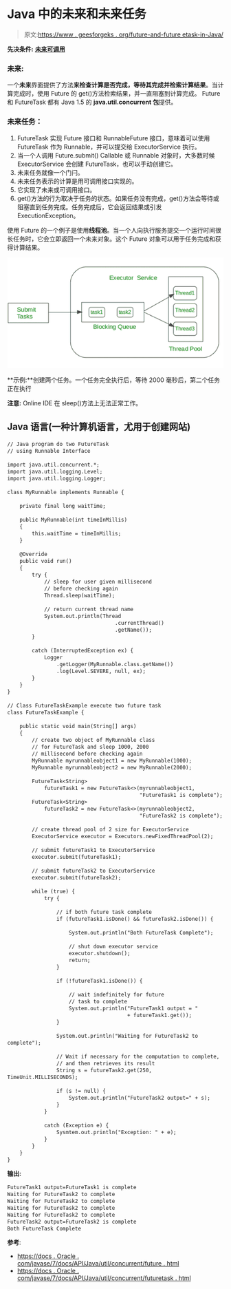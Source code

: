 # Java 中的未来和未来任务

> 原文:[https://www . geesforgeks . org/future-and-future etask-in-Java/](https://www.geeksforgeeks.org/future-and-futuretask-in-java/)

**先决条件:** [**未来可调用**](https://www.geeksforgeeks.org/callable-future-java/)

### 未来:

一个**未来**界面提供了方法**来检查计算是否完成，等待其完成并检索计算结果**。当计算完成时，使用 Future 的 get()方法检索结果，并一直阻塞到计算完成。
Future 和 FutureTask 都有 Java 1.5 的 **java.util.concurrent 包**提供。

### 未来任务：

1.  FutureTask 实现 Future 接口和 RunnableFuture 接口，意味着可以使用 FutureTask 作为 Runnable，并可以提交给 ExecutorService 执行。
2.  当一个人调用 Future.submit() Callable 或 Runnable 对象时，大多数时候 ExecutorService 会创建 FutureTask，也可以手动创建它。
3.  未来任务就像一个门闩。
4.  未来任务表示的计算是用可调用接口实现的。
5.  它实现了未来或可调用接口。
6.  get()方法的行为取决于任务的状态。如果任务没有完成，get()方法会等待或阻塞直到任务完成。任务完成后，它会返回结果或引发 ExecutionException。

使用 Future 的一个例子是使用**线程池**。当一个人向执行服务提交一个运行时间很长任务时，它会立即返回一个未来对象。这个 Future 对象可以用于任务完成和获得计算结果。

![](img/c3d80f09988aac79fa56e00dc213c0d3.png)

**示例:**创建两个任务。一个任务完全执行后，等待 2000 毫秒后，第二个任务正在执行

**注意:** Online IDE 在 sleep()方法上无法正常工作。

## Java 语言(一种计算机语言，尤用于创建网站)

```
// Java program do two FutureTask
// using Runnable Interface

import java.util.concurrent.*;
import java.util.logging.Level;
import java.util.logging.Logger;

class MyRunnable implements Runnable {

    private final long waitTime;

    public MyRunnable(int timeInMillis)
    {
        this.waitTime = timeInMillis;
    }

    @Override
    public void run()
    {
        try {
            // sleep for user given millisecond
            // before checking again
            Thread.sleep(waitTime);

            // return current thread name
            System.out.println(Thread
                                   .currentThread()
                                   .getName());
        }

        catch (InterruptedException ex) {
            Logger
                .getLogger(MyRunnable.class.getName())
                .log(Level.SEVERE, null, ex);
        }
    }
}

// Class FutureTaskExample execute two future task
class FutureTaskExample {

    public static void main(String[] args)
    {
        // create two object of MyRunnable class
        // for FutureTask and sleep 1000, 2000
        // millisecond before checking again
        MyRunnable myrunnableobject1 = new MyRunnable(1000);
        MyRunnable myrunnableobject2 = new MyRunnable(2000);

        FutureTask<String>
            futureTask1 = new FutureTask<>(myrunnableobject1,
                                           "FutureTask1 is complete");
        FutureTask<String>
            futureTask2 = new FutureTask<>(myrunnableobject2,
                                           "FutureTask2 is complete");

        // create thread pool of 2 size for ExecutorService
        ExecutorService executor = Executors.newFixedThreadPool(2);

        // submit futureTask1 to ExecutorService
        executor.submit(futureTask1);

        // submit futureTask2 to ExecutorService
        executor.submit(futureTask2);

        while (true) {
            try {

                // if both future task complete
                if (futureTask1.isDone() && futureTask2.isDone()) {

                    System.out.println("Both FutureTask Complete");

                    // shut down executor service
                    executor.shutdown();
                    return;
                }

                if (!futureTask1.isDone()) {

                    // wait indefinitely for future
                    // task to complete
                    System.out.println("FutureTask1 output = "
                                       + futureTask1.get());
                }

                System.out.println("Waiting for FutureTask2 to complete");

                // Wait if necessary for the computation to complete,
                // and then retrieves its result
                String s = futureTask2.get(250, TimeUnit.MILLISECONDS);

                if (s != null) {
                    System.out.println("FutureTask2 output=" + s);
                }
            }

            catch (Exception e) {
                Sysmtem.out.println("Exception: " + e);
            }
        }
    }
}
```

**输出:**

```
FutureTask1 output=FutureTask1 is complete
Waiting for FutureTask2 to complete
Waiting for FutureTask2 to complete
Waiting for FutureTask2 to complete
Waiting for FutureTask2 to complete
FutureTask2 output=FutureTask2 is complete
Both FutureTask Complete
```

**参考**:

*   [https://docs . Oracle . com/javase/7/docs/API/Java/util/concurrent/future . html](https://docs.oracle.com/javase/7/docs/api/java/util/concurrent/Future.html)
*   [https://docs . Oracle . com/javase/7/docs/API/Java/util/concurrent/futuretask . html](https://docs.oracle.com/javase/7/docs/api/java/util/concurrent/FutureTask.html)